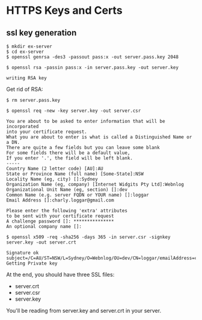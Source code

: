 # HTTPS Keys and Certs

## ssl key generation

``` shell
$ mkdir ex-server
$ cd ex-server
$ openssl genrsa -des3 -passout pass:x -out server.pass.key 2048
```

``` shell
$ openssl rsa -passin pass:x -in server.pass.key -out server.key

writing RSA key
```

Get rid of RSA:

``` shell
$ rm server.pass.key
```

``` shell
$ openssl req -new -key server.key -out server.csr

You are about to be asked to enter information that will be incorporated
into your certificate request.
What you are about to enter is what is called a Distinguished Name or a DN.
There are quite a few fields but you can leave some blank
For some fields there will be a default value,
If you enter '.', the field will be left blank.
-----
Country Name (2 letter code) [AU]:AU
State or Province Name (full name) [Some-State]:NSW
Locality Name (eg, city) []:Sydney
Organization Name (eg, company) [Internet Widgits Pty Ltd]:Webnlog
Organizational Unit Name (eg, section) []:dev
Common Name (e.g. server FQDN or YOUR name) []:loggar
Email Address []:charly.loggar@gmail.com

Please enter the following 'extra' attributes
to be sent with your certificate request
A challenge password []: ***************
An optional company name []:
```

``` shell
$ openssl x509 -req -sha256 -days 365 -in server.csr -signkey server.key -out server.crt

Signature ok
subject=/C=AU/ST=NSW/L=Sydney/O=Webnlog/OU=dev/CN=loggar/emailAddress=charly.loggar@gmail.com
Getting Private key
```

At the end, you should have three SSL files:

* server.crt
* server.csr
* server.key

You'll be reading from server.key and server.crt in your server.
